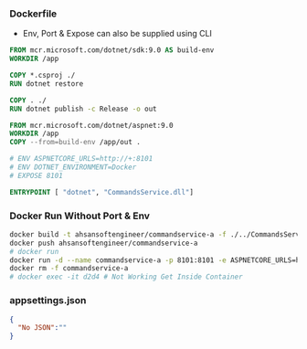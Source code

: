 ### Dockerfile
- Env, Port & Expose can also be supplied using CLI

```dockerfile
FROM mcr.microsoft.com/dotnet/sdk:9.0 AS build-env
WORKDIR /app

COPY *.csproj ./
RUN dotnet restore

COPY . ./
RUN dotnet publish -c Release -o out

FROM mcr.microsoft.com/dotnet/aspnet:9.0
WORKDIR /app
COPY --from=build-env /app/out .

# ENV ASPNETCORE_URLS=http://+:8101
# ENV DOTNET_ENVIRONMENT=Docker
# EXPOSE 8101

ENTRYPOINT [ "dotnet", "CommandsService.dll"]
```
### Docker Run Without Port & Env
```bash
docker build -t ahsansoftengineer/commandservice-a -f ./../CommandsService/Dockerfile ./../CommandsService
docker push ahsansoftengineer/commandservice-a
# docker run
docker run -d --name commandservice-a -p 8101:8101 -e ASPNETCORE_URLS=http://+:8101  -e DOTNET_ENVIRONMENT=Docker ahsansoftengineer/commandservice-a
docker rm -f commandservice-a
# docker exec -it d2d4 # Not Working Get Inside Container
```
### appsettings.json
```json
{
  "No JSON":""
}
```